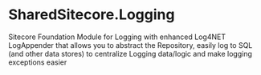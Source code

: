 # SharedSitecore.Logging
Sitecore Foundation Module for Logging with enhanced Log4NET LogAppender that allows you to abstract the Repository,  easily log to SQL (and other data stores) to centralize Logging data/logic and make logging exceptions easier
